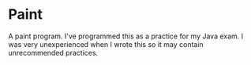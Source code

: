 Paint
=====

A paint program.
I've programmed this as a practice for my Java exam. 
I was very unexperienced when I wrote this so it may contain unrecommended practices.
